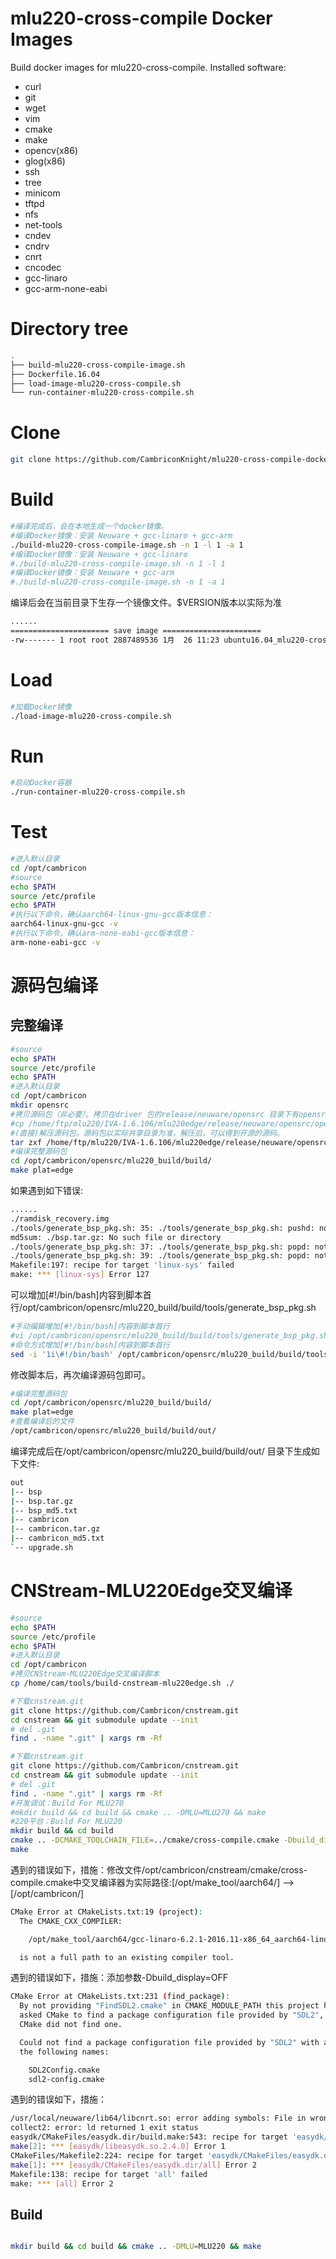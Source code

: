 # mlu220-cross-compile Docker Images #

Build docker images for mlu220-cross-compile.
Installed software:
- curl
- git
- wget
- vim
- cmake
- make
- opencv(x86)
- glog(x86)
- ssh
- tree
- minicom
- tftpd
- nfs
- net-tools
- cndev
- cndrv
- cnrt
- cncodec
- gcc-linaro
- gcc-arm-none-eabi

# Directory tree

```bash
.
├── build-mlu220-cross-compile-image.sh
├── Dockerfile.16.04
├── load-image-mlu220-cross-compile.sh
└── run-container-mlu220-cross-compile.sh
```

# Clone
```bash
git clone https://github.com/CambriconKnight/mlu220-cross-compile-docker-image.git
```

# Build
```bash
#编译完成后，会在本地生成一个docker镜像。
#编译Docker镜像：安装 Neuware + gcc-linaro + gcc-arm
./build-mlu220-cross-compile-image.sh -n 1 -l 1 -a 1
#编译Docker镜像：安装 Neuware + gcc-linaro
#./build-mlu220-cross-compile-image.sh -n 1 -l 1
#编译Docker镜像：安装 Neuware + gcc-arm
#./build-mlu220-cross-compile-image.sh -n 1 -a 1
```
编译后会在当前目录下生存一个镜像文件。$VERSION版本以实际为准
```bash
......
====================== save image ======================
-rw------- 1 root root 2887489536 1月  26 11:23 ubuntu16.04_mlu220-cross-compile-$VERSION.tar.gz
```

# Load
```bash
#加载Docker镜像
./load-image-mlu220-cross-compile.sh
```

# Run
```bash
#启动Docker容器
./run-container-mlu220-cross-compile.sh
```

# Test
```bash
#进入默认目录
cd /opt/cambricon
#source
echo $PATH
source /etc/profile
echo $PATH
#执⾏以下命令，确认aarch64-linux-gnu-gcc版本信息：
aarch64-linux-gnu-gcc -v
#执⾏以下命令，确认arm-none-eabi-gcc版本信息：
arm-none-eabi-gcc -v
```

# 源码包编译
## 完整编译
```bash
#source
echo $PATH
source /etc/profile
echo $PATH
#进入默认目录
cd /opt/cambricon
mkdir opensrc
#拷贝源码包（非必要）。拷贝在driver 包的release/neuware/opensrc ⽬录下有opensrc.tar.gz 压缩⽂件
#cp /home/ftp/mlu220/IVA-1.6.106/mlu220edge/release/neuware/opensrc/opensrc.tar.gz ./
#(直接)解压源码包。源码包以实际共享目录为准，解压后，可以得到开源的源码。
tar zxf /home/ftp/mlu220/IVA-1.6.106/mlu220edge/release/neuware/opensrc/opensrc.tar.gz -C /opt/cambricon/opensrc
#编译完整源码包
cd /opt/cambricon/opensrc/mlu220_build/build/
make plat=edge
```
如果遇到如下错误:
```bash
......
./ramdisk_recovery.img
./tools/generate_bsp_pkg.sh: 35: ./tools/generate_bsp_pkg.sh: pushd: not found
md5sum: ./bsp.tar.gz: No such file or directory
./tools/generate_bsp_pkg.sh: 37: ./tools/generate_bsp_pkg.sh: popd: not found
./tools/generate_bsp_pkg.sh: 39: ./tools/generate_bsp_pkg.sh: popd: not found
Makefile:197: recipe for target 'linux-sys' failed
make: *** [linux-sys] Error 127
```

可以增加[#!/bin/bash]内容到脚本首行/opt/cambricon/opensrc/mlu220_build/build/tools/generate_bsp_pkg.sh
```bash
#手动编辑增加[#!/bin/bash]内容到脚本首行
#vi /opt/cambricon/opensrc/mlu220_build/build/tools/generate_bsp_pkg.sh
#命令方式增加[#!/bin/bash]内容到脚本首行
sed -i '1i\#!/bin/bash' /opt/cambricon/opensrc/mlu220_build/build/tools/generate_bsp_pkg.sh
```

修改脚本后，再次编译源码包即可。
```bash
#编译完整源码包
cd /opt/cambricon/opensrc/mlu220_build/build/
make plat=edge
#查看编译后的文件
/opt/cambricon/opensrc/mlu220_build/build/out/
```

编译完成后在/opt/cambricon/opensrc/mlu220_build/build/out/ ⽬录下⽣成如下⽂件:
```bash
out
|-- bsp
|-- bsp.tar.gz
|-- bsp_md5.txt
|-- cambricon
|-- cambricon.tar.gz
|-- cambricon_md5.txt
`-- upgrade.sh
```

# CNStream-MLU220Edge交叉编译
```bash
#source
echo $PATH
source /etc/profile
echo $PATH
#进入默认目录
cd /opt/cambricon
#拷贝CNStream-MLU220Edge交叉编译脚本
cp /home/cam/tools/build-cnstream-mlu220edge.sh ./

#下载cnstream.git
git clone https://github.com/Cambricon/cnstream.git
cd cnstream && git submodule update --init
# del .git
find . -name ".git" | xargs rm -Rf

```
```bash
#下载cnstream.git
git clone https://github.com/Cambricon/cnstream.git
cd cnstream && git submodule update --init
# del .git
find . -name ".git" | xargs rm -Rf
#开发调试：Build For MLU270
#mkdir build && cd build && cmake .. -DMLU=MLU270 && make
#220平台：Build For MLU220
mkdir build && cd build
cmake .. -DCMAKE_TOOLCHAIN_FILE=../cmake/cross-compile.cmake -Dbuild_display=OFF -Dbuild_tests=OFF -Dbuild_track=OFF -DWITH_TRACKER=OFF -DENABLE_KCF=OFF -DMLU=MLU220_SOC
make
```

遇到的错误如下，措施：修改文件/opt/cambricon/cnstream/cmake/cross-compile.cmake中交叉编译器为实际路径:[/opt/make_tool/aarch64/] --> [/opt/cambricon/]
```bash
CMake Error at CMakeLists.txt:19 (project):
  The CMAKE_CXX_COMPILER:

    /opt/make_tool/aarch64/gcc-linaro-6.2.1-2016.11-x86_64_aarch64-linux-gnu/bin/aarch64-linux-gnu-g++

  is not a full path to an existing compiler tool.
```

遇到的错误如下，措施：添加参数-Dbuild_display=OFF
```bash
CMake Error at CMakeLists.txt:231 (find_package):
  By not providing "FindSDL2.cmake" in CMAKE_MODULE_PATH this project has
  asked CMake to find a package configuration file provided by "SDL2", but
  CMake did not find one.

  Could not find a package configuration file provided by "SDL2" with any of
  the following names:

    SDL2Config.cmake
    sdl2-config.cmake
```

遇到的错误如下，措施：
```bash
/usr/local/neuware/lib64/libcnrt.so: error adding symbols: File in wrong format
collect2: error: ld returned 1 exit status
easydk/CMakeFiles/easydk.dir/build.make:543: recipe for target 'easydk/libeasydk.so.2.4.0' failed
make[2]: *** [easydk/libeasydk.so.2.4.0] Error 1
CMakeFiles/Makefile2:224: recipe for target 'easydk/CMakeFiles/easydk.dir/all' failed
make[1]: *** [easydk/CMakeFiles/easydk.dir/all] Error 2
Makefile:138: recipe for target 'all' failed
make: *** [all] Error 2
```

## Build
```bash

mkdir build && cd build && cmake .. -DMLU=MLU220 && make
```